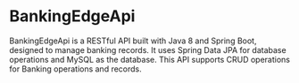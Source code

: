 # BankingEdgeApi
BankingEdgeApi is a RESTful API built with Java 8 and Spring Boot, designed to manage banking records. It uses Spring Data JPA for database operations and MySQL as the database. This API supports CRUD operations for Banking operations and records.
